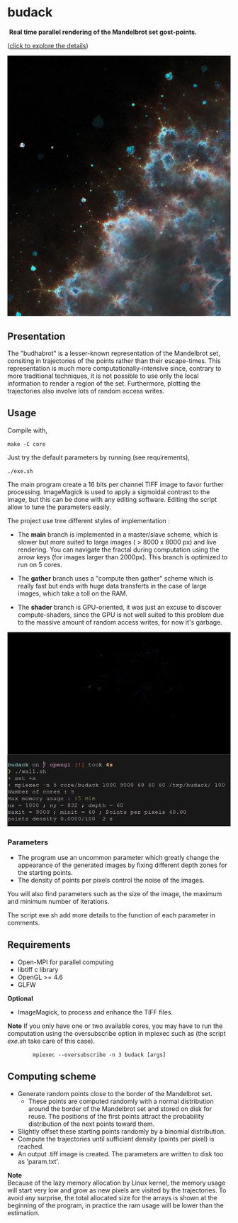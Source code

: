 # budack
 **Real time parallel rendering of the Mandelbrot set gost-points.**

([click to explore the details](https://raw.githubusercontent.com/Tugdual-G/budack/main/images_exemples/trajhd.png))

![alt text](images_examples/zoom1.png)

## Presentation
The "budhabrot" is a lesser-known representation of the Mandelbrot set, consiting in trajectories of the points rather than their escape-times. 
This representation is much more computationally-intensive since, contrary to more traditional techniques,
it is not possible to use only the local information to render a region of the set.
Furthermore, plotting the trajectories also involve lots of random access writes. 

## Usage
Compile with,

    make -C core
        

Just try the default parameters by running (see requirements),

    ./exe.sh

The main program create a 16 bits per channel TIFF image to favor further processing.
ImageMagick is used to apply a sigmoidal contrast to the image, but this can be done with any editing software.
Editing the script allow to tune the parameters easily.

The project use tree different styles of implementation :
* The __main__ branch is implemented in a master/slave scheme, which is slower but more suited to large images ( > 8000 x 8000 px) and live rendering.
 You can navigate the fractal during computation using the arrow keys (for images larger than 2000px). This branch is optimized to run on 5 cores.

* The __gather__ branch uses a "compute then gather" scheme which is really fast but ends with huge data transferts in the case of large images, which take a toll on the RAM.

* The __shader__ branch is GPU-oriented, it was just an excuse to discover compute-shaders, since the GPU is not well suited to this problem due to the massive amount of random access writes, for now it's garbage. 

![gif example](images_examples/live_render.gif)

### Parameters
- The program use an uncommon parameter which greatly change the appearance of the generated images by fixing different depth zones for the starting points.
- The density of points per pixels control the noise of the images. 

You will also find parameters such as the size of the image, the maximum and minimum number of iterations.

The script exe.sh add more details to the function of each parameter in comments.


## Requirements
- Open-MPI for parallel computing
- libtiff c library
- OpenGL >= 4.6
- GLFW

**Optional**
- ImageMagick, to process and enhance the TIFF files.

**Note**
 If you only have one or two available cores, you may have to run the computation using the oversubscribe option in mpiexec such as (the script *exe.sh* take care of this case).
      
            mpiexec --oversubscribe -n 3 budack [args]
    
## Computing scheme

- Generate random points close to the border of the Mandelbrot set.
    - These points are computed randomly with a normal distribution around the border of the Mandelbrot set and stored on disk for reuse.
    The positions of the first points attract the probability distribution of the next points toward them. 
- Slightly offset these starting points randomly by a binomial distribution.
- Compute the trajectories until sufficient density (points per pixel) is reached.
- An output .tiff image is created. The parameters are written to disk too as 'param.txt'. 

**Note**   
Because of the lazy memory allocation by Linux kernel, the memory usage will start very low and grow as new pixels are visited by the trajectories. To avoid any surprise, the total allocated size for the arrays is shown at the beginning of the program, in practice the ram usage will be lower than the estimation.
